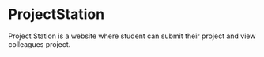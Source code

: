 # ProjectStation
Project Station is a website where student can submit their project and view colleagues project.
